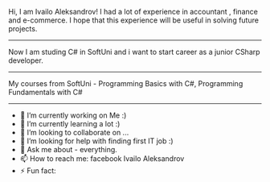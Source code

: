 Hi, I am Ivailo Aleksandrov! I had a lot of experience in accountant , finance and e-commerce. 
I hope that this experience will be useful in solving future projects.
- - - - - - - - - - - - - - - - - - - - - - - - - - - - - - - - - - -
Now I am studing C# in SoftUni and i want to start career as a junior CSharp developer.
- - - - - - - - - - - - - - - - - - - - - - - - - - - - - - - - - - - - - - - - - - - 
My courses from SoftUni - Programming Basics with C#, Programming Fundamentals with C#
- - - - - - - - - - - - - - - - - - - - - - - - - - - - - - - - - - - - - - - - - - - 


- 🔭 I’m currently working on Me :)
- 🌱 I’m currently learning a lot :)
- 👯 I’m looking to collaborate on ...
- 🤔 I’m looking for help with finding first IT job :)
- 💬 Ask me about - everything.
- 📫 How to reach me: facebook Ivailo Aleksandrov
- ⚡ Fun fact: 

